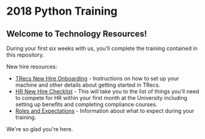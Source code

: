 # 2018 Python Training

## Welcome to Technology Resources!

During your first six weeks with us, you'll complete the training contained in this repository.

New hire resources:
-	[TRecs New Hire Onboarding](https://wikis.utexas.edu/display/trecs/TRecs+New+Hire+Onboarding) - Instructions on how to set up your machine and other details about getting started in TRecs.
- [HR New Hire Checklist](https://hr.utexas.edu/current/new/new-employee-checklist) - This will take you to the list of things you'll need to compete for HR within your first month at the University including setting up benefits and completing compliance courses.
- [Roles and Expectations](/blob/master/Roles-and-Expectations.md) - Information about what to expect during your training.




We're so glad you're here.
